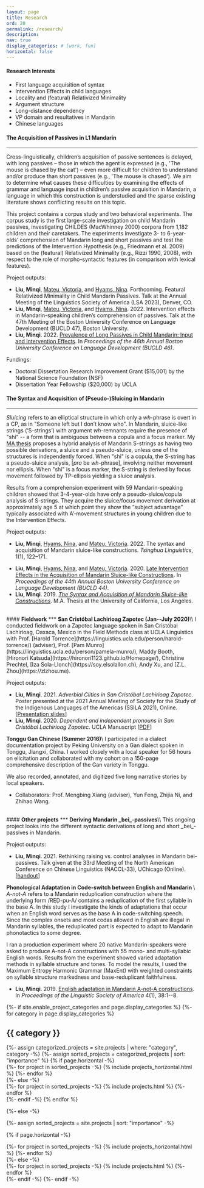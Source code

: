 ```yaml
---
layout: page
title: Research
ord: 20
permalink: /research/
description:
nav: true
display_categories: # [work, fun]
horizontal: false
---
```

#### <b>Research Interests</b>
* First language acquisition of syntax
* Intervention Effects in child languages
* Locality and (featural) Relativized Minimality 
* Argument structure 
* Long-distance dependency
* VP domain and resultatives in Mandarin
* Chinese languages

#### <b>The Acquisition of Passives in L1 Mandarin</b>
***

Cross-linguistically, children’s acquisition of passive sentences is delayed, with long passives – those in which the agent is expressed (e.g., 'The mouse is chased by the cat') – even more difficult for children to understand and/or produce than short passives (e.g., 'The mouse is chased'). We aim to determine what causes these difficulties by examining the effects of grammar and language input in children’s passive acquisition in Mandarin, a language in which this construction is understudied and the sparse existing literature shows conflicting results on this topic. 

This project contains a corpus study and two behavioral experiments. The corpus study is the first large-scale investigation on child Mandarin passives, investigating CHILDES (MacWhinney 2000) corpora from 1,182 children and their caretakers. The  experiments  investigate 3- to 6-year-olds’ comprehension of Mandarin long and short passives and test the predictions of the Intervention Hypothesis (e.g., Friedmann et al. 2009) based on the (featural) Relativized Minimality (e.g., Rizzi 1990, 2008), with respect to the role of morpho-syntactic features (in comparison with lexical features).

Project outputs:
* __Liu, Minqi__, [Mateu, Victoria](https://www.victoriamateu.com), and [Hyams, Nina](https://linguistics.ucla.edu/person/nina-hyams/). Forthcoming. Featural Relativized Minimality in Child Mandarin Passives. Talk at the Annual Meeting of the Linguistics Society of America (LSA 2023), Denver, CO.
* __Liu, Minqi__, [Mateu, Victoria](https://www.victoriamateu.com), and [Hyams, Nina](https://linguistics.ucla.edu/person/nina-hyams/). 2022. Intervention effects in Mandarin-speaking children’s comprehension of passives. Talk at the 47th Meeting of the Boston University Conference on Language Development (BUCLD 47), Boston University.
* __Liu, Minqi__. 2022. <a href="/assets/pdf/Liu_BUCLD46_LongPass.pdf" target="_new">Prevalence of Long Passives in Child Mandarin: Input and Intervention Effects</a>. In _Proceedings of the 46th Annual Boston University Conference on Language Development (BUCLD 46)_. 

Fundings:
* Doctoral Dissertation Research Improvement Grant ($15,001) by the National Science Foundation (NSF) 
* Dissertation Year Fellowship ($20,000) by UCLA

#### <b>The Syntax and Acquisition of (Pseudo-)Sluicing in Mandarin</b>
***
_Sluicing_ refers to an elliptical structure in which only a _wh_-phrase is overt in a CP, as in "Someone left but I don’t know who". In Mandarin, sluice-like strings (‘S-strings’) with argument _wh_-remnants require the presence of "shi" -- a form that is ambiguous between a copula and a focus marker. My [MA thesis](https://www.proquest.com/docview/2330601872/F87CEFA1CCBA4A89PQ) proposes a hybrid analysis of Mandarin S-strings as having two possible derivations, a sluice and a pseudo-sluice, unless one of the structures is independently forced. When "shi" is a copula, the S-string has a pseudo-sluice analysis, [_pro_ be _wh_-phrase], involving neither movement nor ellipsis. When "shi" is a focus marker, the S-string is derived by focus movement followed by TP-ellipsis yielding a sluice analysis. 

Results from a comprehension experiment with 59 Mandarin-speaking children showed that 3-4-year-olds have only a pseudo-sluice/copula analysis of S-strings. They acquire the sluice/focus movement derivation at approximately age 5 at which point they show the “subject advantage” typically associated with A’-movement structures in young children due to the Intervention Effects.

Project outputs:
* __Liu, Minqi__, [Hyams, Nina](https://linguistics.ucla.edu/person/nina-hyams/), and [Mateu, Victoria](https://www.victoriamateu.com). 2022. The syntax and acquisition of Mandarin sluice-like constructions. _Tsinghua  Linguistics_, 1(1), 122–171.
<!-- , Commercial Press, Beijing -->
* __Liu, Minqi__, [Hyams, Nina](https://linguistics.ucla.edu/person/nina-hyams/), and [Mateu, Victoria](https://www.victoriamateu.com). 2020. <a href="/assets/pdf/Liu_BUCLD44_sluicing.pdf" target="_new">Late Intervention Effects in the Acquisition of Mandarin Sluice-like Constructions</a>. In _Proceedings of the 44th Annual Boston University Conference on Language Development (BUCLD 44)_. 
* __Liu, Minqi__. 2019. _[The Syntax and Acquisition of Mandarin Sluice-like Constructions](https://www.proquest.com/docview/2330601872/F87CEFA1CCBA4A89PQ)_. M.A. Thesis at the University of California, Los Angeles.



<br>
#### <b>Fieldwork</b>
***
<strong>San Cristóbal Lachirioag Zapotec (Jan--July 2020)</strong>\\
I conducted fieldwork on a Zapotec language spoken in San Cristóbal Lachirioag, Oaxaca, Mexico in the Field Methods class at UCLA Linguistics with Prof. [Harold Torrence](https://linguistics.ucla.edu/person/harold-torrence/) (adviser), Prof. [Pam Munro](https://linguistics.ucla.edu/person/pamela-munro/), Maddy Booth, [Hironori Katsuda](https://hironori1123.github.io/Homepage/), Christine Prechtel, [Iza Sola-Llonch](https://soy.elsolallon.ch), Andy Xu, and [Z.L. Zhou](https://zlzhou.me). 


Project outputs:
* __Liu, Minqi__. 2021. _Adverbial Clitics in San Cristóbal Lachirioag Zapotec_. Poster presented at the 2021 Annual Meeting of Society for the Study of the Indigenous Languages of the Americas (SSILA 2021), Online. [<a href="/assets/pdf/Liu_SSILA2021_AdvClitics.pdf" target="_new">Presentation slides</a>]
* __Liu, Minqi__. 2020. _Dependent and independent pronouns in San Cristóbal Lachirioag Zapotec_. UCLA Manuscript [<a href="/assets/pdf/Liu_SCLZ_pronoun.pdf" target="_new">PDF</a>]


<strong>Tonggu Gan Chinese (Summer 2016)</strong>\\
I participated in a dialect documentation project by Peking University on a Gan dialect spoken in Tonggu, Jiangxi, China. I worked closely with a local speaker for 56 hours on elicitation and collaborated with my cohort on a 150-page comprehensive description of the Gan variety in Tonggu.
<!-- , including its phonetics and phonological systems, as well as a general introduction to its lexicon and characteristic syntax structures -->
We also recorded, annotated, and digitized five long narrative stories by local  speakers. 
<!-- * Speaker: Xinxing Shuai -->
* Collaborators: Prof. Mengbing Xiang (adviser), Yun Feng, Zhijia Ni, and Zhihao Wang.





<br>
#### <b>Other projects</b>
***
<strong>Deriving Mandarin _bei_-passives</strong>\\
This ongoing project looks into the different syntactic derivations of long and short _bei_-passives in Mandarin. 

Project outputs:
* __Liu, Minqi__. 2021. Rethinking raising vs. control analyses in Mandarin bei-passives. Talk given at the 33rd Meeting of the North American Conference on Chinese Linguistics (NACCL-33), UChicago (Online). [<a href="/assets/pdf/Liu_NACCL33_handout.pdf" target="_new">handout</a>]

<strong>Phonological Adaptation in Code-switch between English and Mandarin </strong>\\
_A-not-A_ refers to a Mandarin reduplication construction where the underlying form /RED-pu-A/ contains a reduplication of the first syllable in the base A. In this study I investigate the kinds of adaptations that occur when an English word serves as the base A in code-switching speech. Since the complex onsets and most codas allowed in English are illegal in Mandarin syllables, the reduplicated part is expected to adapt to Mandarin phonotactics to some degree. 

I ran a production experiment where 20 native Mandarin-speakers were asked to produce A-not-A constructions with 55 mono- and multi-syllabic English words. Results from the experiment showed varied adaptation methods in syllable structure and tones. To model the results, I used the Maximum Entropy Harmonic Grammar (MaxEnt) with weighted constraints on syllable structure markedness and base-reduplicant faithfulness.

* __Liu, Minqi__. 2019. <a href="/assets/pdf/Liu_LSA2019_A-not-A_paper.pdf" target="_new">English adaptation in Mandarin A-not-A constructions</a>. In _Proceedings of the Linguistic Society of America_ 4(1), 38:1--8.



<!-- pages/projects.md -->
<div class="projects">
{%- if site.enable_project_categories and page.display_categories %}
  <!-- Display categorized projects -->
  {%- for category in page.display_categories %}
  <h2 class="category">{{ category }}</h2>
  {%- assign categorized_projects = site.projects | where: "category", category -%}
  {%- assign sorted_projects = categorized_projects | sort: "importance" %}
  <!-- Generate cards for each project -->
  {% if page.horizontal -%}
  <div class="container">
    <div class="row row-cols-2">
    {%- for project in sorted_projects -%}
      {% include projects_horizontal.html %}
    {%- endfor %}
    </div>
  </div>
  {%- else -%}
  <div class="grid">
    {%- for project in sorted_projects -%}
      {% include projects.html %}
    {%- endfor %}
  </div>
  {%- endif -%}
  {% endfor %}

{%- else -%}
<!-- Display projects without categories -->
  {%- assign sorted_projects = site.projects | sort: "importance" -%}
  <!-- Generate cards for each project -->
  {% if page.horizontal -%}
  <div class="container">
    <div class="row row-cols-2">
    {%- for project in sorted_projects -%}
      {% include projects_horizontal.html %}
    {%- endfor %}
    </div>
  </div>
  {%- else -%}
  <div class="grid">
    {%- for project in sorted_projects -%}
      {% include projects.html %}
    {%- endfor %}
  </div>
  {%- endif -%}
{%- endif -%}
</div>
